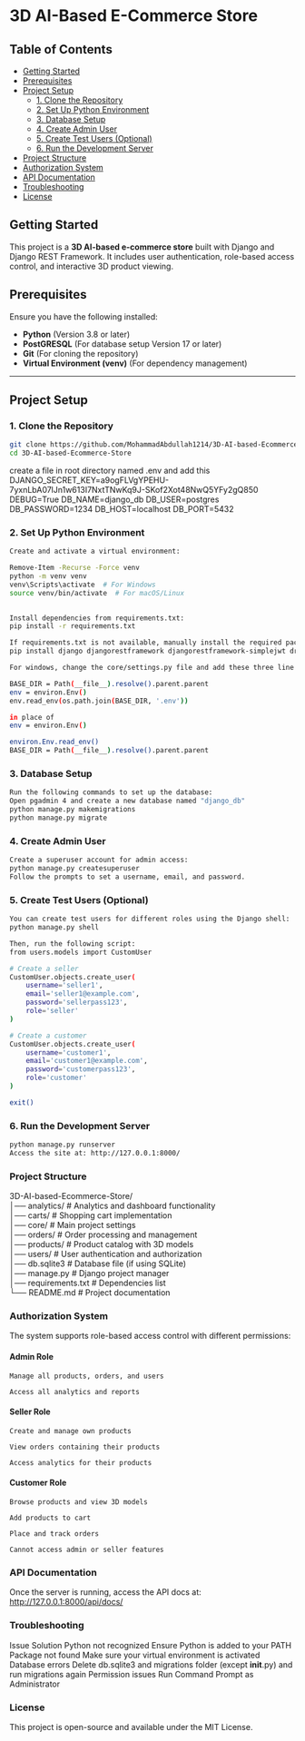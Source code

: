 # 3D AI-Based E-Commerce Store  

## Table of Contents  
- [Getting Started](#getting-started)  
- [Prerequisites](#prerequisites)  
- [Project Setup](#project-setup)  
  - [1. Clone the Repository](#1-clone-the-repository)  
  - [2. Set Up Python Environment](#2-set-up-python-environment)  
  - [3. Database Setup](#3-database-setup)  
  - [4. Create Admin User](#4-create-admin-user)  
  - [5. Create Test Users (Optional)](#5-create-test-users-optional)  
  - [6. Run the Development Server](#6-run-the-development-server)  
- [Project Structure](#project-structure)  
- [Authorization System](#authorization-system)  
- [API Documentation](#api-documentation)  
- [Troubleshooting](#troubleshooting)  
- [License](#license)  


## Getting Started  
This project is a **3D AI-based e-commerce store** built with Django and Django REST Framework. It includes user authentication, role-based access control, and interactive 3D product viewing.  


## Prerequisites  
Ensure you have the following installed:  

- **Python** (Version 3.8 or later)
- **PostGRESQL** (For database setup Version 17 or later)
- **Git** (For cloning the repository)  
- **Virtual Environment (venv)** (For dependency management)  

---

## Project Setup  

### 1. Clone the Repository  

```bash
git clone https://github.com/MohammadAbdullah1214/3D-AI-based-Ecommerce-Store.git  
cd 3D-AI-based-Ecommerce-Store  
```
create a file in root directory named .env
and add this
DJANGO_SECRET_KEY=a9ogFLVgYPEHU-7yxnLbA07lJn1w613I7NxtTNwKq9J-SKof2Xot48NwQ5YFy2gQ850
DEBUG=True
DB_NAME=django_db
DB_USER=postgres
DB_PASSWORD=1234
DB_HOST=localhost
DB_PORT=5432

### 2. Set Up Python Environment
```bash
Create and activate a virtual environment:

Remove-Item -Recurse -Force venv 
python -m venv venv  
venv\Scripts\activate  # For Windows
source venv/bin/activate  # For macOS/Linux  
  

Install dependencies from requirements.txt:
pip install -r requirements.txt  

If requirements.txt is not available, manually install the required packages:
pip install django djangorestframework djangorestframework-simplejwt drf-spectacular pillow psycopg psycopg2 django-allauth drf-spectacular djangorestframework-simplejwt django djangorestframework django-cors-headers django-environ environ  

For windows, change the core/settings.py file and add these three line below imports

BASE_DIR = Path(__file__).resolve().parent.parent
env = environ.Env()
env.read_env(os.path.join(BASE_DIR, '.env'))

in place of
env = environ.Env()

environ.Env.read_env()
BASE_DIR = Path(__file__).resolve().parent.parent
```


### 3. Database Setup
```bash
Run the following commands to set up the database:
Open pgadmin 4 and create a new database named "django_db"
python manage.py makemigrations  
python manage.py migrate  
```
### 4. Create Admin User
```bash
Create a superuser account for admin access:
python manage.py createsuperuser  
Follow the prompts to set a username, email, and password.
```
### 5. Create Test Users (Optional)
```bash
You can create test users for different roles using the Django shell:
python manage.py shell  

Then, run the following script:
from users.models import CustomUser

# Create a seller  
CustomUser.objects.create_user(  
    username='seller1',  
    email='seller1@example.com',  
    password='sellerpass123',  
    role='seller'  
)  

# Create a customer  
CustomUser.objects.create_user(  
    username='customer1',  
    email='customer1@example.com',  
    password='customerpass123',  
    role='customer'  
)  

exit()  
```

### 6. Run the Development Server
```bash
python manage.py runserver  
Access the site at: http://127.0.0.1:8000/
```

###  Project Structure
3D-AI-based-Ecommerce-Store/  
│── analytics/      # Analytics and dashboard functionality  
│── carts/          # Shopping cart implementation  
│── core/           # Main project settings  
│── orders/         # Order processing and management  
│── products/       # Product catalog with 3D models  
│── users/          # User authentication and authorization  
│── db.sqlite3      # Database file (if using SQLite)  
│── manage.py       # Django project manager  
│── requirements.txt # Dependencies list  
└── README.md       # Project documentation  

### Authorization System
The system supports role-based access control with different permissions:

#### Admin Role

    Manage all products, orders, and users

    Access all analytics and reports

#### Seller Role

    Create and manage own products

    View orders containing their products

    Access analytics for their products

#### Customer Role

    Browse products and view 3D models

    Add products to cart

    Place and track orders

    Cannot access admin or seller features

### API Documentation
Once the server is running, access the API docs at:
http://127.0.0.1:8000/api/docs/

### Troubleshooting
Issue	Solution
Python not recognized	Ensure Python is added to your PATH
Package not found	Make sure your virtual environment is activated
Database errors	Delete db.sqlite3 and migrations folder (except __init__.py) and run migrations again
Permission issues	Run Command Prompt as Administrator

### License
This project is open-source and available under the MIT License.
